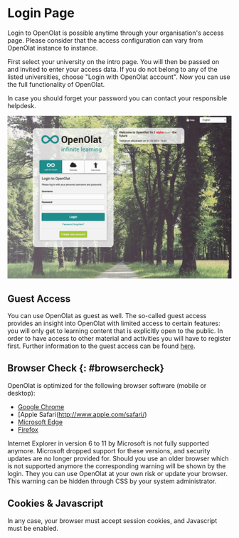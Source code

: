 # Login Page

  

Login to OpenOlat is possible anytime through your organisation's access page.
Please consider that the access configuration can vary from OpenOlat instance
to instance.

First select your university on the intro page. You will then be passed on and
invited to enter your access data. If you do not belong to any of the listed
universities, choose "Login with OpenOlat account". Now you can use the full
functionality of OpenOlat.

In case you should forget your password you can contact your responsible
helpdesk.

![login](assets/loginscreen.jpg)

## Guest Access

You can use OpenOlat as guest as well. The so-called guest access provides an
insight into OpenOlat with limited access to certain features: you will only
get to learning content that is explicitly open to the public. In order to
have access to other material and activities you will have to register first.
Further information to the guest access can be found
[here](../general/Guest_access.md).

## Browser Check {: #browsercheck}

OpenOlat is optimized for the following browser software (mobile or desktop):

  * [Google Chrome](http://www.google.com/chrome/)
  * [Apple Safari(http://www.apple.com/safari/)
  * [Microsoft Edge](https://www.microsoft.com/edge)
  * [Firefox](http://www.mozilla.org/firefox/)

Internet Explorer in version 6 to 11 by Microsoft is not fully
supported anymore. Microsoft dropped support for these versions, and security
updates are no longer provided for. Should you use an older browser which is
not supported anymore the corresponding warning will be shown by the login.
They you can use OpenOlat at your own risk or update your browser. This
warning can be hidden through CSS by your system administrator.  

## Cookies & Javascript

In any case, your browser must accept session cookies, and Javascript must be
enabled.

  

